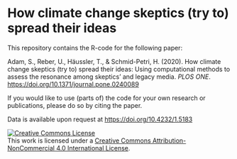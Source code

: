 # How climate change skeptics (try to) spread their ideas

This repository contains the R-code for the following paper:

Adam, S., Reber, U., Häussler, T., & Schmid-Petri, H. (2020). How climate change skeptics (try to) spread their ideas: Using computational methods to assess the resonance among skeptics’ and legacy media. _PLOS ONE_. https://doi.org/10.1371/journal.pone.0240089

If you would like to use (parts of) the code for your own research or publications, please do so by citing the paper.

Data is available upon request at https://doi.org/10.4232/1.5183

<a rel="license" href="http://creativecommons.org/licenses/by-nc/4.0/"><img alt="Creative Commons License" style="border-width:0" src="https://i.creativecommons.org/l/by-nc/4.0/88x31.png" /></a><br />This work is licensed under a <a rel="license" href="http://creativecommons.org/licenses/by-nc/4.0/">Creative Commons Attribution-NonCommercial 4.0 International License</a>.

